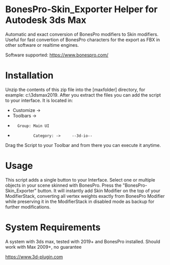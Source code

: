 # BonesPro-Skin_Exporter Helper for Autodesk 3ds Max
Automatic and exact conversion of BonesPro modifiers to Skin modifiers.
Useful for fast convertion of BonesPro characters for the export as FBX in other software or realtime engines.

Software supported:
https://www.bonespro.com/

# Installation
Unzip the contents of this zip file into the [maxfolder] directory, for example: c:\3dsmax2019\.
After you extract the files you can add the script to your interface. It is located in:
- Customize ->
-	Toolbars  ->
-		Group: Main UI
-		       Category: -> 	--3d-io--

Drag the Script to your Toolbar and from there you can execute it anytime.

# Usage
This script adds a single button to your Interface.
Select one or multiple objects in your scene skinned with BonesPro. 
Press the "BonesPro-Skin_Exporter" button.
It will instantly add Skin Modifier on the top of your ModifierStack, converting all vertex weights exactly from BonesPro Modifier while preserving it in the ModifierStack in disabled mode as backup for further modifications.

# System Requirements
A system with 3ds max, tested with 2019+ and BonesPro installed.
Should work with Max 2009+, no guarantee



https://www.3d-plugin.com
